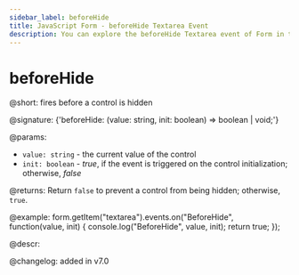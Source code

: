 ```yaml
---
sidebar_label: beforeHide
title: JavaScript Form - beforeHide Textarea Event 
description: You can explore the beforeHide Textarea event of Form in the documentation of the DHTMLX JavaScript UI library. Browse developer guides and API reference, try out code examples and live demos, and download a free 30-day evaluation version of DHTMLX Suite 7.
---
```


# beforeHide

@short: fires before a control is hidden

@signature: {'beforeHide: (value: string, init: boolean) => boolean | void;'} 

@params:
- `value: string` - the current value of the control
- `init: boolean` - *true*, if the event is triggered on the control initialization; otherwise, *false*

@returns:
Return `false` to prevent a control from being hidden; otherwise, `true`.

@example:
form.getItem("textarea").events.on("BeforeHide", function(value, init) {
    console.log("BeforeHide", value, init);
    return true;
});

@descr:

@changelog: added in v7.0
